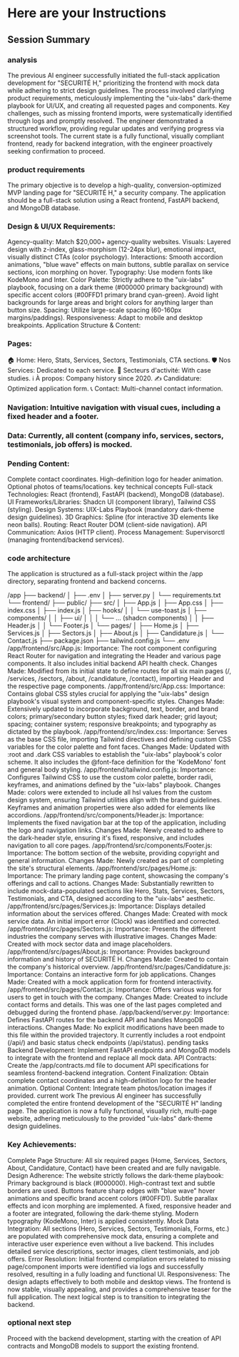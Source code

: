 # Here are your Instructions

## Session Summary

### analysis
The previous AI engineer successfully initiated the full-stack application development for "SECURITÉ H," prioritizing the frontend with mock data while adhering to strict design guidelines. The process involved clarifying product requirements, meticulously implementing the "uix-labs" dark-theme playbook for UI/UX, and creating all requested pages and components. Key challenges, such as missing frontend imports, were systematically identified through logs and promptly resolved. The engineer demonstrated a structured workflow, providing regular updates and verifying progress via screenshot tools. The current state is a fully functional, visually compliant frontend, ready for backend integration, with the engineer proactively seeking confirmation to proceed.

### product requirements
The primary objective is to develop a high-quality, conversion-optimized MVP landing page for "SECURITÉ H," a security company. The application should be a full-stack solution using a React frontend, FastAPI backend, and MongoDB database.

### Design & UI/UX Requirements:

Agency-quality: Match $20,000+ agency-quality websites.
Visuals: Layered design with z-index, glass-morphism (12-24px blur), emotional impact, visually distinct CTAs (color psychology).
Interactions: Smooth accordion animations, "blue wave" effects on main buttons, subtle parallax on service sections, icon morphing on hover.
Typography: Use modern fonts like KodeMono and Inter.
Color Palette: Strictly adhere to the "uix-labs" playbook, focusing on a dark theme (#000000 primary background) with specific accent colors (#00FFD1 primary brand cyan-green). Avoid light backgrounds for large areas and bright colors for anything larger than button size.
Spacing: Utilize large-scale spacing (60-160px margins/paddings).
Responsiveness: Adapt to mobile and desktop breakpoints.
Application Structure & Content:

### Pages:
🏠 Home: Hero, Stats, Services, Sectors, Testimonials, CTA sections.
🛡️ Nos Services: Dedicated to each service.
🏢 Secteurs d'activité: With case studies.
ℹ️ À propos: Company history since 2020.
✍️ Candidature: Optimized application form.
📞 Contact: Multi-channel contact information.
### Navigation: Intuitive navigation with visual cues, including a fixed header and a footer.
### Data: Currently, all content (company info, services, sectors, testimonials, job offers) is mocked.
### Pending Content:

Complete contact coordinates.
High-definition logo for header animation.
Optional photos of teams/locations.
key technical concepts
Full-stack Technologies: React (frontend), FastAPI (backend), MongoDB (database).
UI Frameworks/Libraries: Shadcn UI (component library), Tailwind CSS (styling).
Design Systems: UIX-Labs Playbook (mandatory dark-theme design guidelines).
3D Graphics: Spline (for interactive 3D elements like neon balls).
Routing: React Router DOM (client-side navigation).
API Communication: Axios (HTTP client).
Process Management: Supervisorctl (managing frontend/backend services).
### code architecture
The application is structured as a full-stack project within the /app directory, separating frontend and backend concerns.

/app
├── backend/
│   ├── .env
│   ├── server.py
│   └── requirements.txt
└── frontend/
    ├── public/
    ├── src/
    │   ├── App.js
    │   ├── App.css
    │   ├── index.css
    │   ├── index.js
    │   ├── hooks/
    │   │   └── use-toast.js
    │   ├── components/
    │   │   ├── ui/
    │   │   │   └── ... (shadcn components)
    │   │   ├── Header.js
    │   │   └── Footer.js
    │   └── pages/
    │       ├── Home.js
    │       ├── Services.js
    │       ├── Sectors.js
    │       ├── About.js
    │       ├── Candidature.js
    │       └── Contact.js
    ├── package.json
    ├── tailwind.config.js
    └── .env
/app/frontend/src/App.js:
Importance: The root component configuring React Router for navigation and integrating the Header and various page components. It also includes initial backend API health check.
Changes Made: Modified from its initial state to define routes for all six main pages (/, /services, /sectors, /about, /candidature, /contact), importing Header and the respective page components.
/app/frontend/src/App.css:
Importance: Contains global CSS styles crucial for applying the "uix-labs" design playbook's visual system and component-specific styles.
Changes Made: Extensively updated to incorporate background, text, border, and brand colors; primary/secondary button styles; fixed dark header; grid layout; spacing; container system; responsive breakpoints; and typography as dictated by the playbook.
/app/frontend/src/index.css:
Importance: Serves as the base CSS file, importing Tailwind directives and defining custom CSS variables for the color palette and font faces.
Changes Made: Updated with :root and .dark CSS variables to establish the "uix-labs" playbook's color scheme. It also includes the @font-face definition for the 'KodeMono' font and general body styling.
/app/frontend/tailwind.config.js:
Importance: Configures Tailwind CSS to use the custom color palette, border radii, keyframes, and animations defined by the "uix-labs" playbook.
Changes Made: colors were extended to include all hsl values from the custom design system, ensuring Tailwind utilities align with the brand guidelines. Keyframes and animation properties were also added for elements like accordions.
/app/frontend/src/components/Header.js:
Importance: Implements the fixed navigation bar at the top of the application, including the logo and navigation links.
Changes Made: Newly created to adhere to the dark-header style, ensuring it's fixed, responsive, and includes navigation to all core pages.
/app/frontend/src/components/Footer.js:
Importance: The bottom section of the website, providing copyright and general information.
Changes Made: Newly created as part of completing the site's structural elements.
/app/frontend/src/pages/Home.js:
Importance: The primary landing page content, showcasing the company's offerings and call to actions.
Changes Made: Substantially rewritten to include mock-data-populated sections like Hero, Stats, Services, Sectors, Testimonials, and CTA, designed according to the "uix-labs" aesthetic.
/app/frontend/src/pages/Services.js:
Importance: Displays detailed information about the services offered.
Changes Made: Created with mock service data. An initial import error (Clock) was identified and corrected.
/app/frontend/src/pages/Sectors.js:
Importance: Presents the different industries the company serves with illustrative images.
Changes Made: Created with mock sector data and image placeholders.
/app/frontend/src/pages/About.js:
Importance: Provides background information and history of SECURITÉ H.
Changes Made: Created to contain the company's historical overview.
/app/frontend/src/pages/Candidature.js:
Importance: Contains an interactive form for job applications.
Changes Made: Created with a mock application form for frontend interactivity.
/app/frontend/src/pages/Contact.js:
Importance: Offers various ways for users to get in touch with the company.
Changes Made: Created to include contact forms and details. This was one of the last pages completed and debugged during the frontend phase.
/app/backend/server.py:
Importance: Defines FastAPI routes for the backend API and handles MongoDB interactions.
Changes Made: No explicit modifications have been made to this file within the provided trajectory. It currently includes a root endpoint (/api/) and basic status check endpoints (/api/status).
pending tasks
Backend Development: Implement FastAPI endpoints and MongoDB models to integrate with the frontend and replace all mock data.
API Contracts: Create the /app/contracts.md file to document API specifications for seamless frontend-backend integration.
Content Finalization: Obtain complete contact coordinates and a high-definition logo for the header animation.
Optional Content: Integrate team photos/location images if provided.
current work
The previous AI engineer has successfully completed the entire frontend development of the "SECURITÉ H" landing page. The application is now a fully functional, visually rich, multi-page website, adhering meticulously to the provided "uix-labs" dark-theme design guidelines.

### Key Achievements:

Complete Page Structure: All six required pages (Home, Services, Sectors, About, Candidature, Contact) have been created and are fully navigable.
Design Adherence: The website strictly follows the dark-theme playbook:
Primary background is black (#000000).
High-contrast text and subtle borders are used.
Buttons feature sharp edges with "blue wave" hover animations and specific brand accent colors (#00FFD1).
Subtle parallax effects and icon morphing are implemented.
A fixed, responsive header and a footer are integrated, following the dark-theme styling.
Modern typography (KodeMono, Inter) is applied consistently.
Mock Data Integration: All sections (Hero, Services, Sectors, Testimonials, Forms, etc.) are populated with comprehensive mock data, ensuring a complete and interactive user experience even without a live backend. This includes detailed service descriptions, sector images, client testimonials, and job offers.
Error Resolution: Initial frontend compilation errors related to missing page/component imports were identified via logs and successfully resolved, resulting in a fully loading and functional UI.
Responsiveness: The design adapts effectively to both mobile and desktop views.
The frontend is now stable, visually appealing, and provides a comprehensive teaser for the full application. The next logical step is to transition to integrating the backend.

### optional next step
Proceed with the backend development, starting with the creation of API contracts and MongoDB models to support the existing frontend.
